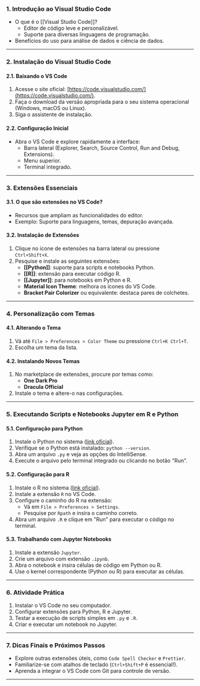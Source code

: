 
### **1. Introdução ao Visual Studio Code**

- O que é o [[Visual Studio Code]]?
    - Editor de código leve e personalizável.
    - Suporte para diversas linguagens de programação.
- Benefícios do uso para análise de dados e ciência de dados.

---

### **2. Instalação do Visual Studio Code**

#### **2.1. Baixando o VS Code**

1. Acesse o site oficial: [https://code.visualstudio.com/](https://code.visualstudio.com/).
2. Faça o download da versão apropriada para o seu sistema operacional (Windows, macOS ou Linux).
3. Siga o assistente de instalação.

#### **2.2. Configuração Inicial**

- Abra o VS Code e explore rapidamente a interface:
    - Barra lateral (Explorer, Search, Source Control, Run and Debug, Extensions).
    - Menu superior.
    - Terminal integrado.

---

### **3. Extensões Essenciais**

#### **3.1. O que são extensões no VS Code?**

- Recursos que ampliam as funcionalidades do editor.
- Exemplo: Suporte para linguagens, temas, depuração avançada.

#### **3.2. Instalação de Extensões**

1. Clique no ícone de extensões na barra lateral ou pressione `Ctrl+Shift+X`.
2. Pesquise e instale as seguintes extensões:
    - **[[Python]]**: suporte para scripts e notebooks Python.
    - **[[R]]**: extensão para executar código R.
    - **[[Jupyter]]**: para notebooks em Python e R.
    - **Material Icon Theme**: melhora os ícones do VS Code.
    - **Bracket Pair Colorizer** ou equivalente: destaca pares de colchetes.

---

### **4. Personalização com Temas**

#### **4.1. Alterando o Tema**

1. Vá até `File > Preferences > Color Theme` ou pressione `Ctrl+K Ctrl+T`.
2. Escolha um tema da lista.

#### **4.2. Instalando Novos Temas**

1. No marketplace de extensões, procure por temas como:
    - **One Dark Pro**
    - **Dracula Official**
2. Instale o tema e altere-o nas configurações.

---

### **5. Executando Scripts e Notebooks Jupyter em R e Python**

#### **5.1. Configuração para Python**

1. Instale o Python no sistema ([link oficial](https://www.python.org/)).
2. Verifique se o Python está instalado: `python --version`.
3. Abra um arquivo `.py` e veja as opções do IntelliSense.
4. Execute o arquivo pelo terminal integrado ou clicando no botão "Run".

#### **5.2. Configuração para R**

1. Instale o R no sistema ([link oficial](https://cran.r-project.org/)).
2. Instale a extensão `R` no VS Code.
3. Configure o caminho do R na extensão:
    - Vá em `File > Preferences > Settings`.
    - Pesquise por `Rpath` e insira o caminho correto.
4. Abra um arquivo `.R` e clique em "Run" para executar o código no terminal.

#### **5.3. Trabalhando com Jupyter Notebooks**

1. Instale a extensão `Jupyter`.
2. Crie um arquivo com extensão `.ipynb`.
3. Abra o notebook e insira células de código em Python ou R.
4. Use o kernel correspondente (Python ou R) para executar as células.

---

### **6. Atividade Prática**

1. Instalar o VS Code no seu computador.
2. Configurar extensões para Python, R e Jupyter.
3. Testar a execução de scripts simples em `.py` e `.R`.
4. Criar e executar um notebook no Jupyter.

---

### **7. Dicas Finais e Próximos Passos**

- Explore outras extensões úteis, como `Code Spell Checker` e `Prettier`.
- Familiarize-se com atalhos de teclado (`Ctrl+Shift+P` é essencial!).
- Aprenda a integrar o VS Code com Git para controle de versão.

---

